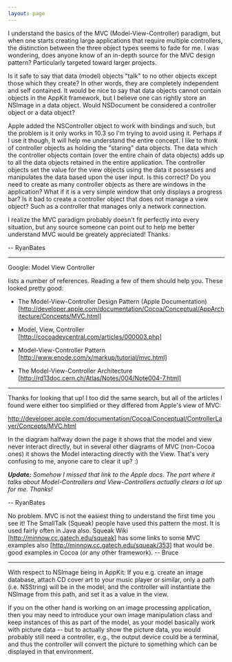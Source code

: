 ```yaml
---
layout: page
---
```


I understand the basics of the MVC (Model-View-Controller) paradigm, but when one starts creating large applications that require multiple controllers, the distinction between the three object types seems to fade for me. I was wondering, does anyone know of an in-depth source for the MVC design pattern? Particularly targeted toward larger projects.

Is it safe to say that data (model) objects "talk" to no other objects except those which they create? In other words, they are completely independent and self contained. It would be nice to say that data objects cannot contain objects in the AppKit framework, but I believe one can rightly store an NSImage in a data object. Would NSDocument be considered a controller object or a data object?

Apple added the NSController object to work with bindings and such, but the problem is it only works in 10.3 so I'm trying to avoid using it. Perhaps if I use it though, It will help me understand the entire concept. I like to think of controller objects as holding the "staring" data objects. The data which the controller objects contain (over the entire chain of data objects) adds up to all the data objects retained in the entire application. The controller objects set the value for the view objects using the data it possesses and manipulates the data based upon the user input. Is this correct? Do you need to create as many controller objects as there are windows in the application? What if it is a very simple window that only displays a progress bar? Is it bad to create a controller object that does not manage a view object? Such as a controller that manages only a network connection.

I realize the MVC paradigm probably doesn't fit perfectly into every situation, but any source someone can point out to help me better understand MVC would be greately appreciated! Thanks.

-- RyanBates

----

Google:  Model View Controller

lists a number of references.  Reading a few of them should help you.  These looked pretty good:


* The Model-View-Controller Design Pattern (Apple Documentation)  [http://developer.apple.com/documentation/Cocoa/Conceptual/AppArchitecture/Concepts/MVC.html]

* Model, View, Controller  [http://cocoadevcentral.com/articles/000003.php]

* Model-View-Controller Pattern  [http://www.enode.com/x/markup/tutorial/mvc.html]

* The Model-View-Controller Architecture  [http://rd13doc.cern.ch/Atlas/Notes/004/Note004-7.html]


----

Thanks for looking that up! I too did the same search, but all of the articles I found were either too simplified or they differed from Apple's view of MVC:

http://developer.apple.com/documentation/Cocoa/Conceptual/ControllerLayer/Concepts/MVC.html

In the diagram halfway down the page it shows that the model and view never interact directly, but in several other diagrams of MVC (non-Cocoa ones) it shows the Model interacting directly with the View. That's very confusing to me, anyone care to clear it up? :)

***Update:** Somehow I missed that link to the Apple docs. The part where it talks about Model-Controllers and View-Controllers actually clears a lot up for me. Thanks!*

-- RyanBates

No problem.  MVC is not the easiest thing to understand the first time you see it!  The SmallTalk (Squeak) people have used this pattern
the most.  It is used fairly often in Java also.  Squeak Wiki  [http://minnow.cc.gatech.edu/squeak] has some links to some MVC examples
also [http://minnow.cc.gatech.edu/squeak/353] that would be good examples in Cocoa (or any other framework).  -- Bruce

----

With respect to NSImage being in AppKit: If you e.g. create an image database, attach CD cover art to your music player or similar, only a path (i.e. NSString) will be in the model, and the controller will instantiate the NSImage from this path, and set it as a value in the view.

If you on the other hand is working on an image processing application, then you may need to introduce your own image manipulation class and keep instances of this as part of the model, as your model basically work with picture data -- but to actually show the picture data, you would probably still need a controller, e.g., the output device could be a terminal, and thus the controller will convert the picture to something which can be displayed in that environment.
